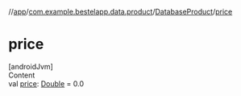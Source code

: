 //[app](../../index.md)/[com.example.bestelapp.data.product](../index.md)/[DatabaseProduct](index.md)/[price](price.md)



# price  
[androidJvm]  
Content  
val [price](price.md): [Double](https://kotlinlang.org/api/latest/jvm/stdlib/kotlin/-double/index.html) = 0.0  



